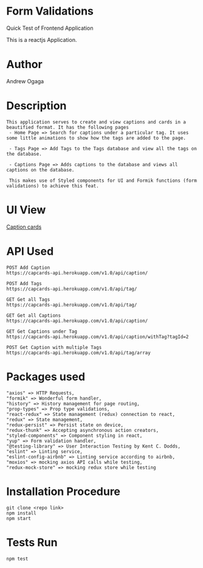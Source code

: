# Form Validations

Quick Test of Frontend Application

This is a reactjs Application.

# Author

Andrew Ogaga

# Description

```
This application serves to create and view captions and cards in a beautified format. It has the following pages
 - Home Page => Search for captions under a particular tag. It uses some little animations to show how the tags are added to the page.

 - Tags Page => Add Tags to the Tags database and view all the tags on the database.

 - Captions Page => Adds captions to the database and views all captions on the database.

 This makes use of Styled components for UI and Formik functions (form validations) to achieve this feat.
```

# UI View
[Caption cards](https://condescending-haibt-b707dc.netlify.com/)

# API Used

```
POST Add Caption
https://capcards-api.herokuapp.com/v1.0/api/caption/

POST Add Tags
https://capcards-api.herokuapp.com/v1.0/api/tag/

GET Get all Tags
https://capcards-api.herokuapp.com/v1.0/api/tag/

GET Get all Captions
https://capcards-api.herokuapp.com/v1.0/api/caption/

GET Get Captions under Tag
https://capcards-api.herokuapp.com/v1.0/api/caption/withTag?tagId=2

POST Get Caption with multiple Tags
https://capcards-api.herokuapp.com/v1.0/api/tag/array
```

# Packages used
```
"axios" => HTTP Requests,
"formik" => Wonderful form handler,
"history" => History management for page routing,
"prop-types" => Prop type validations,
"react-redux" => State management (redux) connection to react,
"redux" => State management,
"redux-persist" => Persist state on device,
"redux-thunk" => Accepting asynchronous action creators,
"styled-components" => Component styling in react,
"yup" => Form validation handler,
"@testing-library" => User Interaction Testing by Kent C. Dodds,
"eslint" => Linting service,
"eslint-config-airbnb" => Linting service according to airbnb,
"moxios" => mocking axios API calls while testing,
"redux-mock-store" => mocking redux store while testing
```

# Installation Procedure

```
git clone <repo link>
npm install
npm start
```

# Tests Run

```
npm test
```
